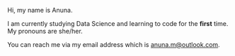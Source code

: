 Hi, my name is Anuna.

I am currently studying Data Science and learning to code for the **first** time. 
My pronouns are she/her. 

You can reach me via my email address which is anuna.m@outlook.com. 

<!--
**AnunaM2000/AnunaM2000** is a ✨ _special_ ✨ repository because its `README.md` (this file) appears on your GitHub profile.

Here are some ideas to get you started:

- 🔭 I’m currently working on ...
- 🌱 I’m currently learning ...
- 👯 I’m looking to collaborate on ...
- 🤔 I’m looking for help with ...
- 💬 Ask me about ...
- 📫 How to reach me: ...
- 😄 Pronouns: ...
- ⚡ Fun fact: ...
-->
